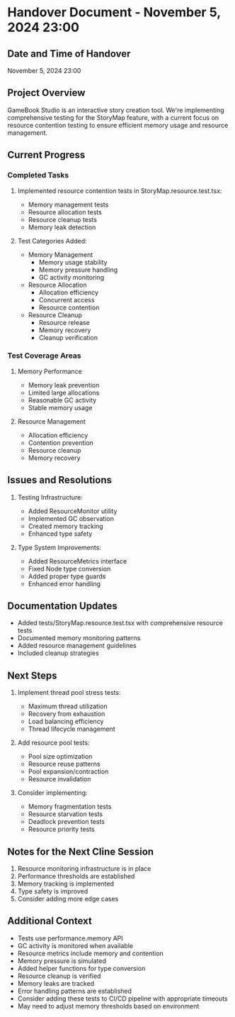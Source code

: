 # Handover Document - November 5, 2024 23:00

## Date and Time of Handover
November 5, 2024 23:00

## Project Overview
GameBook Studio is an interactive story creation tool. We're implementing comprehensive testing for the StoryMap feature, with a current focus on resource contention testing to ensure efficient memory usage and resource management.

## Current Progress

### Completed Tasks
1. Implemented resource contention tests in StoryMap.resource.test.tsx:
   - Memory management tests
   - Resource allocation tests
   - Resource cleanup tests
   - Memory leak detection

2. Test Categories Added:
   - Memory Management
     * Memory usage stability
     * Memory pressure handling
     * GC activity monitoring
   - Resource Allocation
     * Allocation efficiency
     * Concurrent access
     * Resource contention
   - Resource Cleanup
     * Resource release
     * Memory recovery
     * Cleanup verification

### Test Coverage Areas
1. Memory Performance
   - Memory leak prevention
   - Limited large allocations
   - Reasonable GC activity
   - Stable memory usage

2. Resource Management
   - Allocation efficiency
   - Contention prevention
   - Resource cleanup
   - Memory recovery

## Issues and Resolutions
1. Testing Infrastructure:
   - Added ResourceMonitor utility
   - Implemented GC observation
   - Created memory tracking
   - Enhanced type safety

2. Type System Improvements:
   - Added ResourceMetrics interface
   - Fixed Node type conversion
   - Added proper type guards
   - Enhanced error handling

## Documentation Updates
- Added tests/StoryMap.resource.test.tsx with comprehensive resource tests
- Documented memory monitoring patterns
- Added resource management guidelines
- Included cleanup strategies

## Next Steps
1. Implement thread pool stress tests:
   - Maximum thread utilization
   - Recovery from exhaustion
   - Load balancing efficiency
   - Thread lifecycle management

2. Add resource pool tests:
   - Pool size optimization
   - Resource reuse patterns
   - Pool expansion/contraction
   - Resource invalidation

3. Consider implementing:
   - Memory fragmentation tests
   - Resource starvation tests
   - Deadlock prevention tests
   - Resource priority tests

## Notes for the Next Cline Session
1. Resource monitoring infrastructure is in place
2. Performance thresholds are established
3. Memory tracking is implemented
4. Type safety is improved
5. Consider adding more edge cases

## Additional Context
- Tests use performance.memory API
- GC activity is monitored when available
- Resource metrics include memory and contention
- Memory pressure is simulated
- Added helper functions for type conversion
- Resource cleanup is verified
- Memory leaks are tracked
- Error handling patterns are established
- Consider adding these tests to CI/CD pipeline with appropriate timeouts
- May need to adjust memory thresholds based on environment
